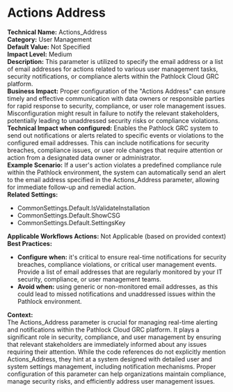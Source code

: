 # Actions Address

**Technical Name:** Actions_Address  
**Category:** User Management  
**Default Value:** Not Specified  
**Impact Level:** Medium  
**Description:** This parameter is utilized to specify the email address or a list of email addresses for actions related to various user management tasks, security notifications, or compliance alerts within the Pathlock Cloud GRC platform.  
**Business Impact:** Proper configuration of the "Actions Address" can ensure timely and effective communication with data owners or responsible parties for rapid response to security, compliance, or user role management issues. Misconfiguration might result in failure to notify the relevant stakeholders, potentially leading to unaddressed security risks or compliance violations.  
**Technical Impact when configured:** Enables the Pathlock GRC system to send out notifications or alerts related to specific events or violations to the configured email addresses. This can include notifications for security breaches, compliance issues, or user role changes that require attention or action from a designated data owner or administrator.  
**Example Scenario:** If a user's action violates a predefined compliance rule within the Pathlock environment, the system can automatically send an alert to the email address specified in the Actions_Address parameter, allowing for immediate follow-up and remedial action.  
**Related Settings:** 
- CommonSettings.Default.IsValidateInstallation
- CommonSettings.Default.ShowCSG
- CommonSettings.Default.SettingsKey  

**Applicable Workflows Actions:** Not Applicable (based on provided context)  
**Best Practices:** 
- **Configure when:** it's critical to ensure real-time notifications for security breaches, compliance violations, or critical user management events. Provide a list of email addresses that are regularly monitored by your IT security, compliance, or user management teams.
- **Avoid when:** using generic or non-monitored email addresses, as this could lead to missed notifications and unaddressed issues within the Pathlock environment.

**Context:**  
The Actions_Address parameter is crucial for managing real-time alerting and notifications within the Pathlock Cloud GRC platform. It plays a significant role in security, compliance, and user management by ensuring that relevant stakeholders are immediately informed about any issues requiring their attention. While the code references do not explicitly mention Actions_Address, they hint at a system designed with detailed user and system settings management, including notification mechanisms. Proper configuration of this parameter can help organizations maintain compliance, manage security risks, and efficiently address user management issues.